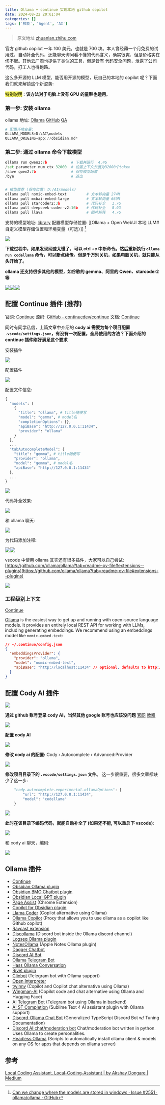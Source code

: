 ```yaml
---
title: Ollama + continue 实现本地 github copilot
date: 2024-08-22 20:01:04
categories: []
tags: ['技能', 'Agent', 'AI']
---
```


> 原文地址 [zhuanlan.zhihu.com](https://zhuanlan.zhihu.com/p/686682108)

官方 github copilot 一年 100 美元，也就是 700 块。本人曾经薅一个月免费的试用过，自动补全代码，还能聊天询问看不懂的代码含义，确实很爽，但是价格实在伤不起。其他云厂商也提供了类似的工具，但是皆有 代码安全问题，泄露了公司代码，打工人也得跑路。

这么多开源的 LLM 模型，能否用开源的模型，玩自己的本地的 copilot 呢？下面我们就来解锁这个新姿势:

<mark style="background: #fefe00A6;">特别说明</mark> : **该方法对于电脑上没有 GPU 的童鞋也适用**。
  
  
### 第一步: 安装 ollama

ollama 地址: [Ollama](https://ollama.com/) [GitHub](https://github.com/ollama/ollama?tab=readme-ov-file#ollama) [QA](https://github.com/ollama/ollama/blob/main/docs/faq.md#where-are-models-stored)

```python
# 配置环境变量: 
OLLAMA_MODELS=D:\AI\models
OLLAMA_ORIGINS=app://obsidian.md*
```
  
  
### 第二步: 通过 ollama 命令下载模型

```python
ollama run qwen2:7b           # 下载并运行  4.4G
/set parameter num_ctx 32000  # 设置上下文长度为32000个token
/save qwen2:7b                # 保存模型配置
/bye                          # 退出


# 模型推荐 (保存位置: D:/AI/models)  
ollama pull nomic-embed-text         # 文本转向量 274M
ollama pull mxbai-embed-large        # 文本转向量 669M
ollama pull starcoder2:3b            # 代码补全   1.7G
ollama pull deepseek-coder-v2:16b    # 代码补全   8.9G
ollama pull llava                    # 图片解释   4.7G  
```
支持的模型地址: [library](https://ollama.com/library)
配置模型存储位置: [[Ollama + Open WebUI 本地 LLM#自定义模型存储位置和环境变量（可选）]] [^1]

![](https://pic1.zhimg.com/v2-3a6ed0378e74e1e8dbf4b184cceaf098_r.jpg)

**下载过程中，如果发现网速太慢了，可以 ctrl +c 中断命令。然后重新执行 `ollama run codellama` 命令，可以断点续传。但是千万别关机，如果电脑关机，就只能从头开始了。**

**ollama 还支持很多其他的模型，如谷歌的 gemma、阿里的 Qwen、starcoder2 等**

![](https://pic2.zhimg.com/v2-c39389ca58346580a01be2a84e4fe3c5_r.jpg)![](https://pic1.zhimg.com/v2-42edca07188367e95305fbe94e2b4420_r.jpg)![](https://pic1.zhimg.com/v2-165dc49a99d05b31fddecb6663089068_r.jpg)
  
  
## 配置 Continue 插件 (推荐)

官网: [Continue](https://www.continue.dev/)
源码: [GitHub - continuedev/continue](https://github.com/continuedev/continue)
文档: [Continue](https://docs.continue.dev/setup/configuration)

同时有同学私信，上篇文章中介绍的 **cody ai 需要为每个项目配置 `.vscode/settings.json`，有没有一次配置，全局使用的方法？下面介绍的 continue 插件刚好满足这个要求**

安装插件

![](https://pic1.zhimg.com/v2-15f4ff7dd7441668a7bcf6586af45ef4_r.jpg)

配置插件

![](https://pic2.zhimg.com/v2-124a411cc782dfe9a84d98f6ee944185_r.jpg)

配置文件信息:

```python
{
  "models": [
    {
      "title": "ollama", # title随便写
      "model": "gemma", # model名
      "completionOptions": {},
      "apiBase": "http://127.0.0.1:11434",
      "provider": "ollama"
    }
  ],
  ...
  "tabAutocompleteModel": {
    "title": "gemma", # title随便写
    "provider": "ollama",
    "model": "gemma", # model名
    "apiBase": "http://127.0.0.1:11434"
  },
  ...
}
```

![](https://pic4.zhimg.com/v2-8ea93b298a341af629d00abc0cb7d063_r.jpg)

代码补全效果:

![](https://pic2.zhimg.com/v2-f4c086eeda80c2ef3fa98266f3edeaf1_r.jpg)

和 ollama 聊天:

![](https://pic2.zhimg.com/v2-44e55eca807d46b4120b5ebaf006ec29_r.jpg)

为代码添加注释:

![](https://pic2.zhimg.com/v2-93c210b5b25ed6f4addc020667128b3d_r.jpg)![](https://pic2.zhimg.com/v2-7abcd15b6f4558c503d04219bc7f0b5d_r.jpg)

vscode 中使用 ollama 其实还有很多插件，大家可以自己尝试: [https://github.com/ollama/ollama?tab=readme-ov-file#extensions--plugins](https://github.com/ollama/ollama?tab=readme-ov-file#extensions--plugins)

![](https://pic3.zhimg.com/v2-a90a6e9ee49a7345eb18dccdac48a7d6_r.jpg)
  
  
### 工程级别上下文

[Continue](https://docs.continue.dev/features/codebase-embeddings)

[Ollama](https://ollama.ai/) is the easiest way to get up and running with open-source language models. It provides an entirely local REST API for working with LLMs, including generating embeddings. We recommend using an embeddings model like `nomic-embed-text`:
```json
// ~/.continue/config.json
{
  "embeddingsProvider": {
    "provider": "ollama",
    "model": "nomic-embed-text",
    "apiBase": "http://localhost:11434" // optional, defaults to http://localhost:11434
  }
}
```
  
  
## 配置 Cody AI 插件

![](https://pic1.zhimg.com/v2-ad32acc61d166426850fb1aed217b4fc_r.jpg)

**通过 github 账号登录 cody AI，当然其他 google 账号也应该没问题**  [官网](https://sourcegraph.com/cody/manage) [教程](https://sourcegraph.com/docs/tutorials)

![](https://pic1.zhimg.com/v2-70ac2afcd4de11a4a78174f67d4d39c8_r.jpg)

**配置 cody AI**

![](https://pic2.zhimg.com/v2-5f2bd1e66f2866bbac09a66a930be515_r.jpg)

**修改 cody ai 的配置:** Cody › Autocomplete › Advanced:Provider

![](https://pic2.zhimg.com/v2-9f1a06f0d70b2020bb6070631132c3f1_r.jpg)

**修改项目目录下的 `.vscode/settings.json` 文件。** 这一步很重要，很多文章都缺少了这一步:

```python
    "cody.autocomplete.experimental.ollamaOptions": {
        "url": "http://127.0.0.1:11434",
        "model": "codellama"
    }
```

![](https://pic3.zhimg.com/v2-c651bd085255c48b3ebc712bd76586ae_r.jpg)

**此时在该目录下编码代码，就能自动补全了 (如果还不能, 可以重启下 vscode)**:

![](https://pic2.zhimg.com/v2-54f898faa54f5aaac26636b7c549397d_r.jpg)

和 cody ai 聊天，编码:

![](https://pic1.zhimg.com/v2-ff5a975ecccc4c8d247e79f4cbf03ea8_r.jpg)

  
  
## Ollama 插件

-   [Continue](https://github.com/continuedev/continue)
-   [Obsidian Ollama plugin](https://github.com/hinterdupfinger/obsidian-ollama)
-   [Obsidian BMO Chatbot plugin](https://github.com/longy2k/obsidian-bmo-chatbot)
-   [Obsidian Local GPT plugin](https://github.com/pfrankov/obsidian-local-gpt)
-   [Page Assist](https://github.com/n4ze3m/page-assist) (Chrome Extension)
-   [Copilot for Obsidian plugin](https://github.com/logancyang/obsidian-copilot)
-   [Llama Coder](https://github.com/ex3ndr/llama-coder) (Copilot alternative using Ollama)
-   [Ollama Copilot](https://github.com/bernardo-bruning/ollama-copilot) (Proxy that allows you to use ollama as a copilot like Github copilot)
-   [Raycast extension](https://github.com/MassimilianoPasquini97/raycast_ollama)
-   [Discollama](https://github.com/mxyng/discollama) (Discord bot inside the Ollama discord channel)
-   [Logseq Ollama plugin](https://github.com/omagdy7/ollama-logseq)
-   [NotesOllama](https://github.com/andersrex/notesollama) (Apple Notes Ollama plugin)
-   [Dagger Chatbot](https://github.com/samalba/dagger-chatbot)
-   [Discord AI Bot](https://github.com/mekb-turtle/discord-ai-bot)
-   [Ollama Telegram Bot](https://github.com/ruecat/ollama-telegram)
-   [Hass Ollama Conversation](https://github.com/ej52/hass-ollama-conversation)
-   [Rivet plugin](https://github.com/abrenneke/rivet-plugin-ollama)
-   [Cliobot](https://github.com/herval/cliobot) (Telegram bot with Ollama support)
-   [Open Interpreter](https://docs.openinterpreter.com/language-model-setup/local-models/ollama)
-   [twinny](https://github.com/rjmacarthy/twinny) (Copilot and Copilot chat alternative using Ollama)
-   [Wingman-AI](https://github.com/RussellCanfield/wingman-ai) (Copilot code and chat alternative using Ollama and Hugging Face)
-   [AI Telegram Bot](https://github.com/tusharhero/aitelegrambot) (Telegram bot using Ollama in backend)
-   [AI ST Completion](https://github.com/yaroslavyaroslav/OpenAI-sublime-text) (Sublime Text 4 AI assistant plugin with Ollama support)
-   [Discord-Ollama Chat Bot](https://github.com/kevinthedang/discord-ollama) (Generalized TypeScript Discord Bot w/ Tuning Documentation)
-   [Discord AI chat/moderation bot](https://github.com/rapmd73/Companion) Chat/moderation bot written in python. Uses Ollama to create personalities.
-   [Headless Ollama](https://github.com/nischalj10/headless-ollama) (Scripts to automatically install ollama client & models on any OS for apps that depends on ollama server)
  
  
## 参考

[^1]: [Can we change where the models are stored in windows · Issue #2551 · ollama/ollama · GitHub](https://github.com/ollama/ollama/issues/2551)

[Local Coding Assistant. Local-Coding-Assistant | by Akshay Dongare | Medium](https://medium.com/@akshayd02/local-coding-assistant-3faa2b6719be)
